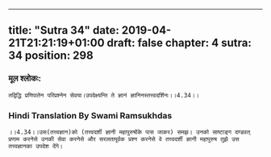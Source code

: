 
---
title: "Sutra 34"
date: 2019-04-21T21:21:19+01:00
draft: false
chapter: 4
sutra: 34
position: 298
---
### मूल श्लोकः:
```
तद्विद्धि प्रणिपातेन परिप्रश्नेन सेवया।उपदेक्ष्यन्ति ते ज्ञानं ज्ञानिनस्तत्त्वदर्शिनः।।4.34।।

```

### Hindi Translation By Swami Ramsukhdas
```
।।4.34।।उस(तत्त्वज्ञान)को (तत्त्वदर्शी ज्ञानी महापुरुषोंके पास जाकर) समझ। उनको साष्टाङ्ग दण्डवत् प्रणाम करनेसे उनकी सेवा करनेसे और सरलतापूर्वक प्रश्न करनेसे वे तत्त्वदर्शी ज्ञानी महापुरुष तुझे उस तत्त्वज्ञानका उपदेश देंगे। 

```

